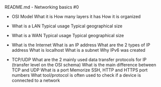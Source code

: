 README.md - Networking basics #0

* OSI Model
What it is
How many layers it has
How it is organized

* What is a LAN
Typical usage
Typical geographical size

* What is a WAN
Typical usage
Typical geographical size

* What is the Internet
What is an IP address
What are the 2 types of IP address
What is localhost
What is a subnet
Why IPv6 was created

* TCP/UDP
What are the 2 mainly used data transfer protocols for IP (transfer level on the OSI schema)
What is the main difference between TCP and UDP
What is a port
Memorize SSH, HTTP and HTTPS port numbers
What tool/protocol is often used to check if a device is connected to a network
